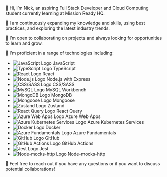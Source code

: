 👋 Hi, I’m Nick, an aspiring Full Stack Developer and Cloud Computing student currently learning at Mission Ready HQ.

🌱 I am continuously expanding my knowledge and skills, using best practices, and exploring the latest industry trends.

👯 I’m open to collaborating on projects and always looking for opportunities to learn and grow.

🔭 I'm proficient in a range of technologies including:

- ![JavaScript Logo](url_to_javascript_logo) JavaScript
- ![TypeScript Logo](url_to_typescript_logo) TypeScript
- ![React Logo](url_to_react_logo) React
- ![Node.js Logo](url_to_nodejs_logo) Node.js with Express
- ![CSS/SASS Logo](url_to_css_sass_logo) CSS/SASS
- ![MySQL Logo](url_to_mysql_logo) MySQL Workbench
- ![MongoDB Logo](url_to_mongodb_logo) MongoDB
- ![Mongoose Logo](url_to_mongoose_logo) Mongoose
- ![Zustand Logo](url_to_zustand_logo) Zustand
- ![React Query Logo](url_to_react_query_logo) React Query
- ![Azure Web Apps Logo](url_to_azure_web_apps_logo) Azure Web Apps
- ![Azure Kubernetes Services Logo](url_to_azure_kubernetes_services_logo) Azure Kubernetes Services
- ![Docker Logo](url_to_docker_logo) Docker
- ![Azure Fundamentals Logo](url_to_azure_fundamentals_logo) Azure Fundamentals
- ![GitHub Logo](url_to_github_logo) GitHub
- ![GitHub Actions Logo](url_to_github_actions_logo) GitHub Actions
- ![Jest Logo](url_to_jest_logo) Jest
- ![Node-mocks-http Logo](url_to_node_mocks_http_logo) Node-mocks-http

💬 Feel free to reach out if you have any questions or if you want to discuss potential collaborations!

<!---
nineteen17/nineteen17 is a ✨ special ✨ repository because its `README.md` (this file) appears on your GitHub profile.
You can click the Preview link to take a look at your changes.
--->

